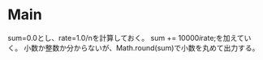 # Main
sum=0.0とし、rate=1.0/nを計算しておく。
sum += 10000*i*rate;を加えていく。
小数か整数か分からないが、Math.round(sum)で小数を丸めて出力する。
